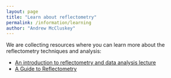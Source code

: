 ```yaml
---
layout: page
title: "Learn about reflectometry"
permalink: /information/learning
author: "Andrew McCluskey"
---
```


We are collecting resources where you can learn more about the reflectometry techniques and analysis:

  * [An introduction to reflectometry and data analysis lecture](https://www.youtube.com/watch?v=PHBLK_3sfi8)
  * [A Guide to Reflectometry](https://reflectometry.org/learn)
